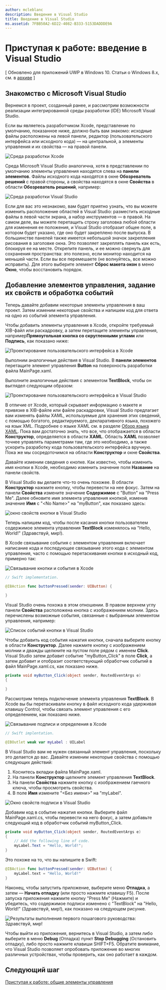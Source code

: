 ```yaml
---
author: mcleblanc
description: Введение в Visual Studio
title: Введение в Visual Studio
ms.assetid: 7FBB50A2-6D22-4082-B333-5153DADDDE9A
---
```


# Приступая к работе: введение в Visual Studio

\[ Обновлено для приложений UWP в Windows 10. Статьи о Windows 8.x, см. в [архиве](http://go.microsoft.com/fwlink/p/?linkid=619132) \]

## Знакомство с Microsoft Visual Studio

Вернемся в проект, созданный ранее, и рассмотрим возможности реализации интегрированной среды разработки (IDE) Microsoft Visual Studio.

Если вы являетесь разработчиком Xcode, представление по умолчанию, показанное ниже, должно быть вам знакомо: исходные файлы расположены на левой панели, редактор (пользовательского интерфейса или исходного кода) — на центральной, а элементы управления и их свойства — на правой панели.

![Среда разработки Xcode](images/ios-to-uwp/xcode-ide.png)

Среда Microsoft Visual Studio аналогична, хотя в представлении по умолчанию элементы управления находятся слева на **панели элементов**. Файлы исходного кода находятся в окне **Обозреватель решений** с правой стороны, а свойства находятся в окне **Свойства** в области **Обозреватель решений**, например:

![Среда разработки Visual Studio](images/ios-to-uwp/vs-ide.png)

Если для вас это незнакомо, вам будет приятно узнать, что вы можете изменить расположение областей в Visual Studio: разместить исходные файлы в левой части экрана, а набор инструментов — в правой. На самом деле, вы можете перетащить строку заголовка любой области для изменения ее положения, и Visual Studio отобразит общее поле, в котором будет указано, где оно будет закреплено после выпуска. В большинстве панелей также имеется небольшой значок закрепления рисования в заголовке окна. Это позволяет закреплять панель как есть, блокируя ее на месте. Открепите панель, и ее можно свернуть для сохранения пространства: это полезно, если монитор находится на меньшей части. Если вы все перемешаете (не волнуйтесь, все можно исправить). Для этого выберите элемент **Сброс макета окон** в меню **Окно**, чтобы восстановить порядок.

## Добавление элементов управления, задание их свойств и обработка событий

Теперь давайте добавим некоторые элементы управления в ваш проект. Затем изменим некоторые свойства и напишем код для ответа на одно из событий элемента управления.

Чтобы добавить элементы управления в Xcode, откройте требуемый XIB-файл или раскадровку, а затем перетащите элементы управления, например**Прямоугольная кнопка со скругленными углами** или **Подпись**, как показано ниже:

![Проектирование пользовательского интерфейса в Xcode](images/ios-to-uwp/xcode-add-button-label.png)

Выполним аналогичные действия в Visual Studio. В **панели элементов** перетащите элемент управления **Button** на поверхность разработки файла MainPage.xaml.

Выполните аналогичные действия с элементом **TextBlock**, чтобы он выглядел следующим образом:

![Проектирование пользовательского интерфейса в Visual Studio](images/ios-to-uwp/vs-add-button-label.png)

В отличие от Xcode, который скрывает информацию о макете и привязке в XIB-файле или файле раскадровки, Visual Studio предлагает вам изменять файлы XAML, используемые для хранения этих сведений, с помощью богатого, редактируемого, декларативного языка, похожего на язык XML. Подробнее о языке XAML см. в разделе [Обзор языка XAML](https://msdn.microsoft.com/library/windows/apps/mt185595). Пока вам достаточно знать, что все, что отображается в области **Конструктор**, определяется в области **XAML**. Область **XAML** позволяет точнее управлять параметрами там, где это необходимо, а также ускорить разработку кода пользовательского интерфейса вручную. Пока же мы сосредоточимся на области **Конструктор** и окне **Свойства**.

Давайте изменим сведения о кнопке. Как известно, чтобы изменить имя кнопки в Xcode, необходимо изменить значение поля **Название** на панели свойств.

В Visual Studio вы делаете что-то очень похожее. В области **Конструктор** нажмите кнопку, чтобы перевести на нее фокус. Затем на панели **Свойства** измените значение **Содержимое** с "Button" на "Press Me". Далее обновите имя элемента управления кнопкой, изменив значение **Имя** с "&lt;No Name&gt;" на "myButton", как показано здесь:

![окно свойств кнопки в Visual Studio](images/ios-to-uwp/vs-button-properties.png)

Теперь напишем код, чтобы после касания кнопки пользователем содержимое элемента управления **TextBlock** изменялось на "Hello, World!" (Здравствуй, мир!).

В Xcode связывание события с элементом управления включает написание кода и последующее связывание этого кода с элементом управления, часто с помощью перетаскивания кнопки в исходный код, примерно так:

![Связывание кнопки и события в Xcode](images/ios-to-uwp/xcode-add-button-event.png)

```swift
// Swift implementation.

@IBAction func buttonPressed(sender: UIButton) {
    
}
```

Visual Studio очень похожа в этом отношении. В правом верхнем углу панели **Свойства** расположена кнопка с изображением молнии. Здесь перечислены возможные события, связанные с выбранным элементом управления, например:

![Список событий кнопки в Visual Studio](images/ios-to-uwp/vs-button-event.png)

Чтобы добавить код события нажатия кнопки, сначала выберите кнопку в области **Конструктор**. Далее нажмите кнопку с изображением молнии и дважды щелкните на пустом поле рядом с именем **Click**. Visual Studio затем добавит событие "myButton\_Click" в поле **Click**, а затем добавит и отобразит соответствующий обработчик событий в файл MainPage.xaml.cs, как показано ниже.

```csharp
private void myButton_Click(object sender, RoutedEventArgs e)
{

}
```

Рассмотрим теперь подключение элемента управления **TextBlock**. В Xcode вы бы перетаскивали кнопку в файл исходного кода удерживая клавишу Control, чтобы связать элемент управления с его определением, как показано ниже.

![Связывание подписи и определения в Xcode](images/ios-to-uwp/xcode-add-button-reference.png)

```swift
// Swift implentation.

@IBOutlet weak var myLabel : UILabel
```

В Visual Studio вам не нужен связанный элемент управления, поскольку это делается до вас. Давайте изменим некоторые свойства с помощью следующих действий:

1.  Коснитесь вкладки файла MainPage.xaml.
2.  На панели **Конструктор** щелкните элемент управления **TextBlock**.
3.  На панели **Свойства** нажмите кнопку с изображением гаечного ключа, чтобы просмотреть свойства.
4.  В поле **Имя** измените "&lt;Без имени&gt;" на "myLabel".

![Окно свойств подписи в Visual Studio](images/ios-to-uwp/vs-label-properties.png)

Добавим код в событие нажатия кнопки. Выберите файл MainPage.xaml.cs, чтобы перевести на него фокус, а затем добавьте следующий код в обработчик событий myButton\_Click.

```csharp
private void myButton_Click(object sender, RoutedEventArgs e)
{
    // Add the following line of code.    
    myLabel.Text = "Hello, World!";
}
```

Это похоже на то, что вы напишите в Swift:

```swift
@IBAction func buttonPressed(sender: UIButton) {
    myLabel.text = "Hello, World!"
}
```

Наконец, чтобы запустить приложение, выберите меню **Отладка**, а затем — **Начать отладку** (или просто нажмите клавишу F5). После запуска приложения нажмите кнопку "Press Me" (Нажмите) и убедитесь, что содержимое подписи изменено с "TextBlock" на "Hello, World!" (Здравствуй, мир!), как показано на следующем рисунке.

![Результаты выполнения первого пошагового руководства: Здравствуй, мир!](images/ios-to-uwp/vs-hello-world.png)

Чтобы выйти из приложения, вернитесь в Visual Studio, а затем либо выберите в меню **Debug** (Отладка) пункт **Stop Debugging** (Остановить отладку), либо просто нажмите клавиши SHIFT+F5. Обратите внимание, что Visual Studio позволяет опробовать приложение во многих различных устройствах, чтобы проверить, как оно работает в каждом.

## Следующий шаг

[Приступая к работе: общие элементы управления](getting-started-common-controls.md)



<!--HONumber=May16_HO2-->


